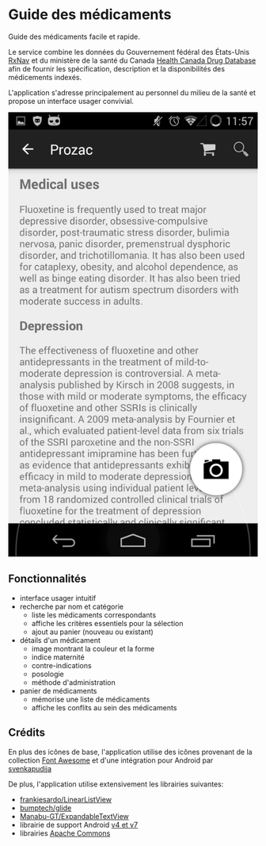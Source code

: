Guide des médicaments
=====================

Guide des médicaments facile et rapide.

Le service combine les données du Gouvernement fédéral des États-Unis
[RxNav](http://rxnav.nlm.nih.gov/index.html) et du ministère de la santé du
Canada [Health Canada Drug Database](http://webprod5.hc-sc.gc.ca/dpd-bdpp/index-eng.jsp)
afin de fournir les spécification, description et la disponibilités des
médicements indexés.

L'application s'adresse principalement au personnel du milieu de la santé et
propose un interface usager convivial.

![Aperçu de l'application](https://raw.githubusercontent.com/arteymix/guide-des-medicaments/master/screenshot.png)


Fonctionnalités
---------------

 - interface usager intuitif
 - recherche par nom et catégorie
    - liste les médicaments correspondants
    - affiche les critères essentiels pour la sélection
    - ajout au panier (nouveau ou existant)
 - détails d'un médicament
    - image montrant la couleur et la forme
    - indice maternité
    - contre-indications
    - posologie
    - méthode d'administration
 - panier de médicaments
    - mémorise une liste de médicaments
    - affiche les conflits au sein des médicaments


Crédits
-------

En plus des icônes de base, l'application utilise des icônes provenant de la
collection [Font Awesome](http://fortawesome.github.io/Font-Awesome/) et d'une
intégration pour Android par
[svenkapudija](https://github.com/svenkapudija/Android-Action-Bar-Icons)

De plus, l'application utilise extensivement les librairies suivantes:

 - [frankiesardo/LinearListView](https://github.com/frankiesardo/LinearListView)
 - [bumptech/glide](https://github.com/bumptech/glide)
 - [Manabu-GT/ExpandableTextView](https://github.com/Manabu-GT/ExpandableTextView)
 - librairie de support Android [v4 et v7](https://developer.android.com/tools/support-library/index.html)
 - librairies [Apache Commons](https://commons.apache.org/)
